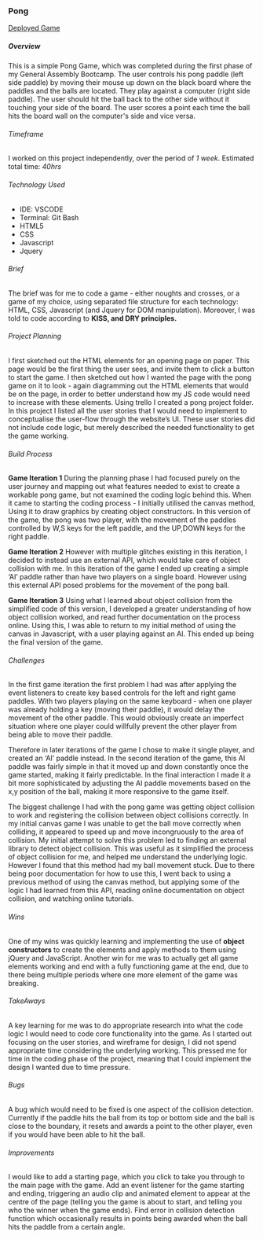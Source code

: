 
### Pong

[Deployed Game](https://ehcarr.github.io/PongGame/)

##### Overview

This is a simple Pong Game, which was completed during the first phase of my General Assembly Bootcamp. The user controls his pong paddle (left side paddle) by moving their mouse up down on the black board where the paddles and the balls are located. They play against a computer (right side paddle). The user should  hit the ball back to the other side without it touching your side of the board. The user scores a point each time the ball hits the board wall on the computer's side and vice versa. 

###### Timeframe

I worked on this project independently, over the period of *1 week*. Estimated total time: *40hrs*

###### Technology Used 

- IDE: VSCODE
- Terminal: Git Bash
- HTML5
- CSS
- Javascript
- Jquery

###### Brief

The brief was for me to code a game - either noughts and crosses, or a game of my choice, using separated file structure for each technology: HTML, CSS, Javascript (and Jquery for DOM manipulation). Moreover, I was told to code according to **KISS, and DRY principles.** 

###### Project Planning

I first sketched out the HTML elements for an opening page  on paper. This page would be the first thing the user sees, and invite them to click a button to start the game. I then sketched out how I wanted the page with the pong game on it to look - again diagramming out the HTML elements that would be on the page, in order to better understand how my JS code would  need to increase with these elements. Using trello  I created a pong project folder. In this project I listed all the user stories that I would need to implement to conceptualise the user-flow through the website’s UI. These user stories did not include code logic, but merely described the needed functionality to get the game working. 

###### Build Process

**Game Iteration 1**
During the planning phase I had focused purely on the user journey and mapping out what features needed to exist to create a workable pong game, but not examined the coding logic behind this. When it came to starting the coding process - I initially utilised the canvas method, Using it to draw graphics by creating object constructors. 	In this version of the game, the pong was two player, with the movement of the paddles controlled by W,S keys for the left paddle, and the UP,DOWN keys for the right paddle.


**Game Iteration 2**
However with multiple glitches existing in this iteration, I decided to instead use an external API, which would take care of object collision with me. In this iteration of the game I ended up creating a simple ‘AI’ paddle rather than have two players on a single board. However using this external API posed problems for the movement of the pong ball.

**Game Iteration 3**
Using what I learned about object collision from the simplified code of this version, I developed a greater understanding of how object collision worked, and read further documentation on the process online. Using this, I was able to return to my initial method of using the canvas in Javascript, with a user playing against an AI. This ended up being the final version of the game.

###### Challenges 

In the first game iteration the first problem I had was after applying the event listeners to create key based controls for the left and right game paddles. With two players playing on the same keyboard -  when one player was already holding a key (moving their paddle), it would delay the movement of the other paddle. This would obviously create an imperfect situation where one player could willfully prevent the other player from being able to move their paddle. 

Therefore in later iterations of the game I chose to make it single player, and created an ‘AI’ paddle instead. In the second iteration of the game, this AI paddle was fairly simple in that it moved up and down constantly once the game started, making it fairly predictable. In the final interaction I made it a bit more sophisticated by adjusting the AI paddle movements based on the x,y position of the ball, making it more responsive to the game itself. 

The biggest challenge I had with the pong game was getting object collision to work and registering the collision between object collisions correctly.  In my initial canvas game I was unable to get the ball move correctly when colliding, it appeared to speed up and move incongruously to the area of collision. My initial attempt to solve this problem led to finding an external library to detect object collision. This was useful as it simplified the process of object collision for me, and helped me understand the underlying logic. However I found that this method had my ball movement stuck. Due to there being poor documentation for how to use this, I went back to using a previous method of using the canvas method, but applying some of the logic I had learned from this API, reading online documentation on object collision, and watching online tutorials. 

###### Wins

One of my wins was quickly learning and implementing  the use of **object constructors** to create the elements and apply methods to them using jQuery and JavaScript. 
Another win for me was to actually get all game elements working and end with a fully functioning game at the end, due to there being multiple periods where one more element of the game was breaking. 

###### TakeAways

A key learning for me was to do appropriate research into what the code logic I would need to code core functionality into the game. As I started out focusing on the user stories, and wireframe for design, I did not spend appropriate time considering the underlying working. This pressed me for time in the coding phase of the project, meaning that I could implement the design I wanted due to time pressure.

###### Bugs

A bug which would need to be fixed is one aspect of the collision detection. Currently if the paddle hits the ball from its top or bottom side and the ball is close to the boundary, it resets and awards a point to the other player, even if you would have been able to hit the ball.

###### Improvements

I would like to add a starting page, which you click to take you through to the main page with the game.
Add an event listener for the game starting and ending, triggering an audio clip and animated element to appear at the centre of the page (telling you the game is about to start, and telling you who the winner when the game ends). 
Find error in collision detection function which occasionally results in points being awarded when the ball hits the paddle from a certain angle.
